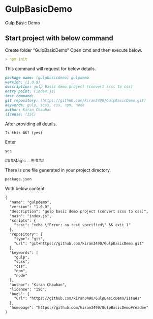# GulpBasicDemo
Gulp Basic Demo

## Start project with below command

Create folder “GulpBasicDemo”
Open cmd and then execute below.
```markdown
> npm init
```

This command will request for below details.
```markdown
package name: (gulpbasicdemo) gulpdemo
version: (1.0.0)
description: gulp basic demo project (convert scss to css)
entry point: (index.js)
test command:
git repository: (https://github.com/kiran3490/GulpBasicDemo.git)
keywords: gulp, scss, css, npm, node
author: Kiran Chauhan
license: (ISC)
```

After providing all details.

```markdown
Is this OK? (yes)
```

Enter 
```markdown
yes
```

###Magic …!!!!###


There is one file generated in your project directory.
```markdown
package.json
```


With below content.
```markdown
{
  "name": "gulpdemo",
  "version": "1.0.0",
  "description": "gulp basic demo project (convert scss to css)",
  "main": "index.js",
  "scripts": {
    "test": "echo \"Error: no test specified\" && exit 1"
  },
  "repository": {
    "type": "git",
    "url": "git+https://github.com/kiran3490/GulpBasicDemo.git"
  },
  "keywords": [
    "gulp",
    "scss",
    "css",
    "npm",
    "node"
  ],
  "author": "Kiran Chauhan",
  "license": "ISC",
  "bugs": {
    "url": "https://github.com/kiran3490/GulpBasicDemo/issues"
  },                                                                                                                                                                                            
  "homepage": "https://github.com/kiran3490/GulpBasicDemo#readme"
}                                                                                                                                       
```